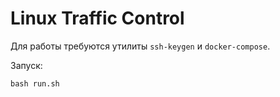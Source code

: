 # Linux Traffic Control

Для работы требуются утилиты `ssh-keygen` и `docker-compose`.

Запуск: 
```
bash run.sh
```
